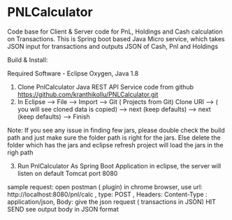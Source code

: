 # PNLCalculator
Code base for Client & Server code for PnL, Holdings and Cash calculation on Transactions.
This is Spring boot based Java Micro service, which takes JSON input for transactions and outputs JSON of Cash, Pnl and Holdings

Build & Install:

Required Software - Eclipse Oxygen, Java 1.8
1) Clone PnlCalculator Java REST API Service code from github https://github.com/kranthikollu/PNLCalculator.git
2) In Eclipse --> File --> Import --> Git ( Projects from Git) Clone URI --> ( you will see cloned data is copied) --> next (keep defaults) --> next (keep defaults) --> Finish

Note: If you see any issue in finding few jars, please double check the build path and just make sure the folder path is right for the jars. Else delete the folder which has the jars and eclipse refresh project will load the jars in the righ path

3) Run PnlCalculator As Spring Boot Application in eclipse, the server will listen on default Tomcat port 8080

sample request: open postman ( plugin) in chrome browser, use 
url:  http://localhost:8080/pnl/calc , 
type: POST , 
Headers: Content-Type : application/json, 
Body: give the json request ( transactions in JSON)
HIT SEND
see output body in JSON format



